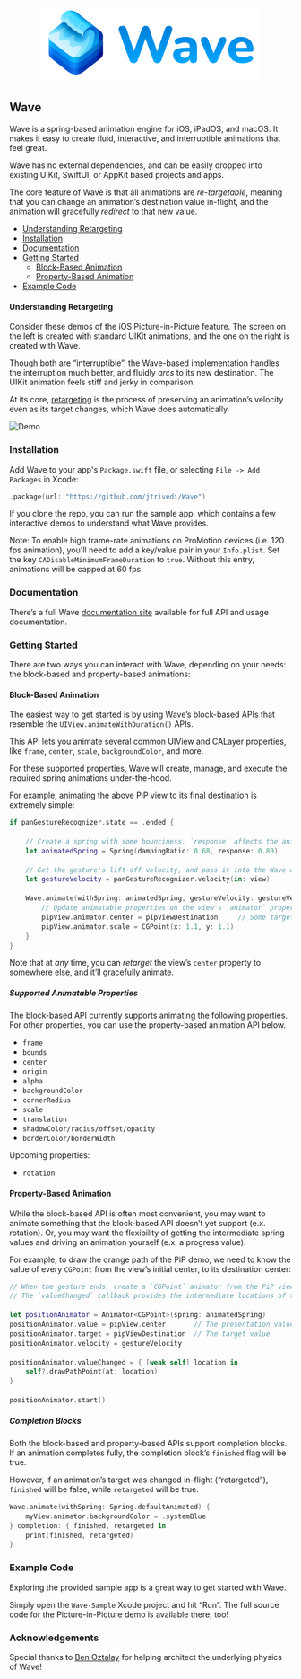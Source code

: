 <p align="center">
    <img width="400" src="./Assets/Logo.png">
</p>

## Wave

Wave is a spring-based animation engine for iOS, iPadOS, and macOS. It makes it easy to create fluid, interactive, and interruptible animations that feel great.

Wave has no external dependencies, and can be easily dropped into existing UIKit, SwiftUI, or AppKit based projects and apps.

The core feature of Wave is that all animations are _re-targetable_, meaning that you can change an animation’s destination value in-flight, and the animation will gracefully _redirect_ to that new value.

- [Understanding Retargeting](#features)
- [Installation](#installation)
- [Documentation](#documentation)
- [Getting Started](#getting-started)
    - [Block-Based Animation](#block-based-animation)
    - [Property-Based Animation](#property-based-animation)
- [Example Code](#example-code)

#### Understanding Retargeting

Consider these demos of the iOS Picture-in-Picture feature. The screen on the left is created with standard UIKit animations, and the one on the right is created with Wave.

Though both are “interruptible”, the Wave-based implementation handles the interruption much better, and fluidly _arcs_ to its new destination. The UIKit animation feels stiff and jerky in comparison.

At its core, [retargeting](https://developer.apple.com/videos/play/wwdc2018/803/) is the process of preserving an animation’s velocity even as its target changes, which Wave does automatically.

![Demo](./Assets/Retargeting.gif)


### Installation

Add Wave to your app's `Package.swift` file, or selecting `File -> Add Packages` in Xcode:

```swift
.package(url: "https://github.com/jtrivedi/Wave")
```

If you clone the repo, you can run the sample app, which contains a few interactive demos to understand what Wave provides.

Note: To enable high frame-rate animations on ProMotion devices (i.e. 120 fps animation), you'll need to add a key/value pair in your `Info.plist`. Set the key `CADisableMinimumFrameDuration` to `true`. Without this entry, animations will be capped at 60 fps.

### Documentation

There’s a full Wave [documentation site](https://Wave-jtrivedi.structure.sh) available for full API and usage documentation.

### Getting Started

There are two ways you can interact with Wave, depending on your needs: the block-based and property-based animations:

#### Block-Based Animation

The easiest way to get started is by using Wave’s block-based APIs that resemble the `UIView.animateWithDuration()` APIs.

This API lets you animate several common UIView and CALayer properties, like `frame`, `center`, `scale`, `backgroundColor`, and more.

For these supported properties, Wave will create, manage, and execute the required spring animations under-the-hood.

For example, animating the above PiP view to its final destination is extremely simple:

```swift
if panGestureRecognizer.state == .ended {

    // Create a spring with some bounciness. `response` affects the animation's duration.
    let animatedSpring = Spring(dampingRatio: 0.68, response: 0.80)

    // Get the gesture's lift-off velocity, and pass it into the Wave animation.
    let gestureVelocity = panGestureRecognizer.velocity(in: view)

    Wave.animate(withSpring: animatedSpring, gestureVelocity: gestureVelocity) {
        // Update animatable properties on the view's `animator` property, _not_ the view itself.
        pipView.animator.center = pipViewDestination     // Some target CGPoint that you calculate.
        pipView.animator.scale = CGPoint(x: 1.1, y: 1.1)
    }
}
```

Note that at _any_ time, you can _retarget_ the view’s `center` property to somewhere else, and it’ll gracefully animate.

##### Supported Animatable Properties

The block-based API currently supports animating the following properties. For other properties, you can use the property-based animation API below.

* `frame`
* `bounds`
* `center`
* `origin`
* `alpha`
* `backgroundColor`
* `cornerRadius`
* `scale`
* `translation`
* `shadowColor/radius/offset/opacity`
* `borderColor/borderWidth`

Upcoming properties:

* `rotation`

#### Property-Based Animation

While the block-based API is often most convenient, you may want to animate something that the block-based API doesn’t yet support (e.x. rotation). Or, you may want the flexibility of getting the intermediate spring values and driving an animation yourself (e.x. a progress value).

For example, to draw the orange path of the PiP demo, we need to know the value of every `CGPoint` from the view’s initial center, to its destination center:

```swift
// When the gesture ends, create a `CGPoint` animator from the PiP view's initial center, to its target.
// The `valueChanged` callback provides the intermediate locations of the callback, allowing us to draw the path.

let positionAnimator = Animator<CGPoint>(spring: animatedSpring)
positionAnimator.value = pipView.center       // The presentation value
positionAnimator.target = pipViewDestination  // The target value
positionAnimator.velocity = gestureVelocity

positionAnimator.valueChanged = { [weak self] location in
    self?.drawPathPoint(at: location)
}

positionAnimator.start()
```



##### Completion Blocks

Both the block-based and property-based APIs support completion blocks. If an animation completes fully, the completion block’s `finished` flag will be true.

However, if an animation’s target was changed in-flight (“retargeted”), `finished` will be false, while `retargeted` will be true.

```swift
Wave.animate(withSpring: Spring.defaultAnimated) {
    myView.animator.backgroundColor = .systemBlue
} completion: { finished, retargeted in
    print(finished, retargeted)
}
```

### Example Code

Exploring the provided sample app is a great way to get started with Wave.

Simply open the `Wave-Sample` Xcode project and hit “Run”. The full source code for the Picture-in-Picture demo is available there, too!

### Acknowledgements

Special thanks to [Ben Oztalay](https://github.com/boztalay) for helping architect the underlying physics of Wave!
